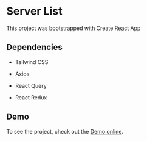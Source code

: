 # Server List

This project was bootstrapped with Create React App

## Dependencies
- Tailwind CSS

- Axios
- React Query
- React Redux

## Demo

To see the project, check out the [Demo online](https://camilosanchezdev.github.io/server-list/).
